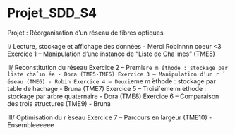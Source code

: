 # Projet_SDD_S4
Projet : Réorganisation d’un réseau de fibres optiques

I/ Lecture, stockage et affichage des données - Merci Robinnnn coeur <3
Exercice 1 – Manipulation d’une instance de “Liste de Chaˆınes” (TME5)

II/ Reconstitution du réseau
Exercice 2 – Premi`ere m ́ethode : stockage par liste chaˆın ́ee - Dora (TME5-TME6)
Exercice 3 – Manipulation d’un r ́eseau (TME6) - Robin
Exercice 4 – Deuxi`eme m ́ethode : stockage par table de hachage -  Bruna (TME7)
Exercice 5 – Troisi`eme m ́ethode : stockage par arbre quaternaire - Dora (TME8)
Exercice 6 – Comparaison des trois structures (TME9) - Bruna

III/ Optimisation du r ́eseau
Exercice 7 – Parcours en largeur (TME10) - Ensembleeeeee

